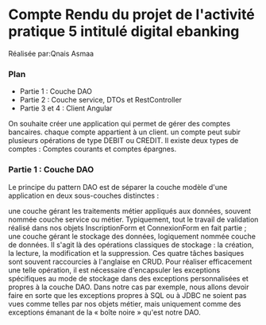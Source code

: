 <h1>Compte Rendu du projet de l'activité pratique 5 intitulé digital ebanking</h1>
  Réalisée par:Qnais Asmaa
  <h3>Plan</h3>
  <ul>
 <li> Partie 1 : Couche DAO</li>
 <li>Partie 2 : Couche service, DTOs et RestController</li>
 <li>Partie 3 et 4 : Client Angular</li>
 </ul>
 On souhaite créer une application qui permet de gérer des comptes bancaires. chaque compte appartient à un client. un compte peut subir plusieurs opérations de type DEBIT ou CREDIT. Il existe deux types de comptes : Comptes courants et comptes épargnes.
  <h3> Partie 1 : Couche DAO</h3>
  Le principe du pattern DAO est de séparer la couche modèle d'une application en deux sous-couches distinctes :

une couche gérant les traitements métier appliqués aux données, souvent nommée couche service ou métier. Typiquement, tout le travail de validation réalisé dans nos objets InscriptionForm et ConnexionForm en fait partie ;
une couche gérant le stockage des données, logiquement nommée couche de données. Il s'agit là des opérations classiques de stockage : la création, la lecture, la modification et la suppression. Ces quatre tâches basiques sont souvent raccourcies à l'anglaise en CRUD.
Pour réaliser efficacement une telle opération, il est nécessaire d'encapsuler les exceptions spécifiques au mode de stockage dans des exceptions personnalisées et propres à la couche DAO. Dans notre cas par exemple, nous allons devoir faire en sorte que les exceptions propres à SQL ou à JDBC ne soient pas vues comme telles par nos objets métier, mais uniquement comme des exceptions émanant de la « boîte noire » qu'est notre DAO.
